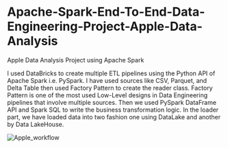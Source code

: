 # Apache-Spark-End-To-End-Data-Engineering-Project-Apple-Data-Analysis
Apple Data Analysis Project using Apache Spark


I used DataBricks to create multiple ETL pipelines using the Python API of Apache Spark i.e. PySpark. I have used sources like CSV, Parquet, and Delta Table then used Factory Pattern to create the reader class. Factory Pattern is one of the most used Low-Level designs in Data Engineering pipelines that involve multiple sources. Then we used PySpark DataFrame API and Spark SQL to write the business transformation logic. In the loader part, we have loaded data into two fashion one using DataLake and another by Data LakeHouse.


![Apple_workflow](https://github.com/user-attachments/assets/d230e2f0-5ae0-4bdb-9aef-5a717a4c7e95)

